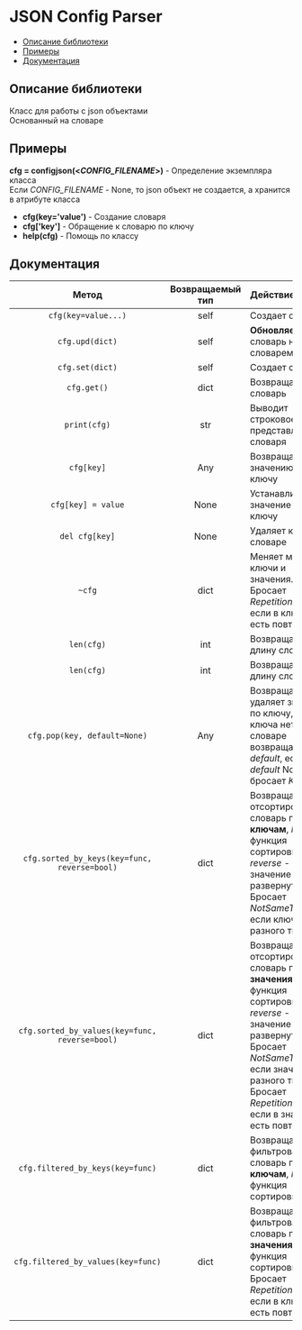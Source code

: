 # JSON Config Parser
* [Описание библиотеки](#chapter-0)
* [Примеры](#chapter-1)
* [Документация](#chapter-2)

<a id="chapter-0"></a>
## Описание библиотеки
Класс для работы с json объектами\
Основанный на словаре

<a id="chapter-1"></a>
## Примеры
**cfg = configjson(<_CONFIG_FILENAME_>)** - Определение экземпляра класса\
Если _CONFIG_FILENAME_ - None, то json объект не создается, а хранится в атрибуте класса

- **cfg(key='value')** - Создание словаря
- **cfg['key']** - Обращение к словарю по ключу
- **help(cfg)** - Помощь по классу

<a id="chapter-2"></a>
## Документация
| Метод                                          | Возвращаемый тип   | Действие                 
| :-------------:                                | :----------------:  |:------------
| `cfg(key=value...)`                            | self               | Создает словарь             
| `cfg.upd(dict)`                                | self               | **Обновляет** словарь новым словарем   
| `cfg.set(dict)`                                | self               | Создает словарь             
| `cfg.get()`                                    | dict               | Возвращает словарь
| `print(cfg)`                                   | str                | Выводит строковое представление словаря
| `cfg[key]`                                     | Any                | Возвращает значению по ключу
| `cfg[key] = value`                             | None               | Устанавливает значение по ключу
| `del cfg[key]`                                 | None               | Удаляет ключ в словаре
| `~cfg`                                         | dict               | Меняет местами ключи и значения. Бросает _RepetitionsError_, если в ключах есть повторения
| `len(cfg)`                                     | int                | Возвращает длину словаря
| `len(cfg)`                                     | int                | Возвращает длину словаря
| `cfg.pop(key, default=None)`                   | Any                | Возвращает и удаляет значение по ключу, если ключа нет в словаре возвращает _default_, если _default_ None, бросает _KeyError_
| `cfg.sorted_by_keys(key=func, reverse=bool)`   | dict               | Возвращает отсортированный словарь по **ключам**, _key_ - функция сортировки, _reverse_ - булево значение развернутости. Бросает _NotSameTypeError_ если ключи разного типа
| `cfg.sorted_by_values(key=func, reverse=bool)` | dict               | Возвращает отсортированный словарь по **значениям**, _key_ - функция сортировки, _reverse_ - булево значение развернутости. Бросает _NotSameTypeError_ если значения разного типа, Бросает _RepetitionsError_, если в значениях есть повторения
| `cfg.filtered_by_keys(key=func)`               | dict               | Возвращает фильтрованный словарь по **ключам**, _key_ - функция сортировки
| `cfg.filtered_by_values(key=func)`             | dict               | Возвращает фильтрованный словарь по **значениям**, _key_ - функция сортировки. Бросает _RepetitionsError_, если в ключах есть повторения


